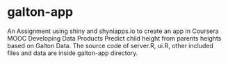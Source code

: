 # galton-app
An Assignment using shiny and shyniapps.io to create an app in Coursera MOOC Developing Data Products
Predict child height from parents heights based on Galton Data.
The source code of server.R, ui.R, other included files and data are inside galton-app directory.




